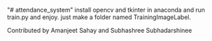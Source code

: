 "# attendance_system" 
install opencv and tkinter in anaconda and run train.py and enjoy.
just make a folder named TrainingImageLabel.


Contributed by Amanjeet Sahay and Subhashree Subhadarshinee
